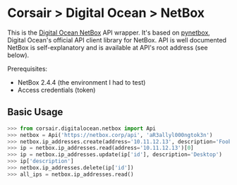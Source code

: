 # Corsair > Digital Ocean > NetBox
This is the [Digital Ocean NetBox](https://github.com/digitalocean/netbox) API wrapper.  It's based on [pynetbox](https://github.com/digitalocean/pynetbox), Digital Ocean's official API client library for NetBox.  API is well documented NetBox is self-explanatory and is available at API's root address (see below).

Prerequisites:

* NetBox 2.4.4 (the environment I had to test)
* Access credentials (token)


## Basic Usage

```python
>>> from corsair.digitalocean.netbox import Api
>>> netbox = Api('https://netbox.corp/api', 'aR3allyl000ngtok3n')
>>> netbox.ip_addresses.create(address='10.11.12.13', description='Foobar')
>>> ip = netbox.ip_addresses.read(address='10.11.12.13')[0]
>>> ip = netbox.ip_addresses.update(ip['id'], description='Desktop')
>>> ip['description']
>>> netbox.ip_addresses.delete(ip['id'])
>>> all_ips = netbox.ip_addresses.read()
```
